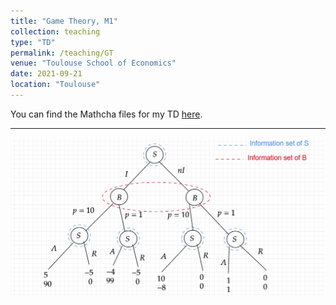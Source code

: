 ```yaml
---
title: "Game Theory, M1"
collection: teaching
type: "TD"
permalink: /teaching/GT
venue: "Toulouse School of Economics"
date: 2021-09-21
location: "Toulouse"
---
```


You can find the Mathcha files for my TD [here](https://www.mathcha.io/editor/Er9zHoQU4QC40Y2VoCZpYrYLuKGwnwqT2Wg2Q6).

---

![](/images/GT.png)


